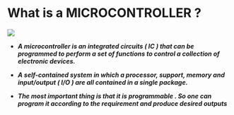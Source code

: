 # What is a MICROCONTROLLER ?
<h5>
   <img src="https://github.com/naazkakria/Test22/blob/main/WEEK_of_learning/hardware/arduino-uno/pics/microcontroller%20.png">
  
* A microcontroller is an integrated circuits ( IC ) that can be programmed to
perform a set of functions to control a collection of electronic devices.
* A self-contained system in which a processor, support, memory and
input/output ( I/O ) are all contained in a single package.

* The most important thing is that it is programmable . So one can program it
according to the requirement and produce desired outputs

</h5>

  
